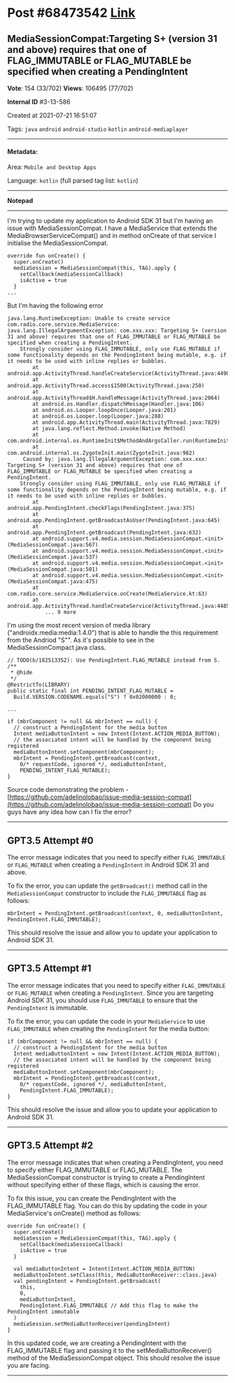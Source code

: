 
# Post \#68473542 [Link](https://stackoverflow.com/questions/68473542/)

## MediaSessionCompat:Targeting S+ (version 31 and above) requires that one of FLAG_IMMUTABLE or FLAG_MUTABLE be specified when creating a PendingIntent

**Vote**: 154 (33/702) **Views**: 106495 (77/702) 

**Internal ID** \#3-13-586

Created at 2021-07-21 16:51:07

Tags: `java` `android` `android-studio` `kotlin` `android-mediaplayer`

----------

#### Metadata:

Area: `Mobile and Desktop Apps`

Language: `kotlin` (full parsed tag list: `kotlin`)

----------

**Notepad**


----------

I'm trying to update my application to Android SDK 31 but I'm having an issue with MediaSessionCompat.
I have a MediaService that extends the MediaBrowserServiceCompat() and in method onCreate of that service I initialise the MediaSessionCompat.
```
override fun onCreate() {
  super.onCreate()
  mediaSession = MediaSessionCompat(this, TAG).apply {
    setCallback(mediaSessionCallback)
    isActive = true
  }
...
```

But I'm having the following error
```
java.lang.RuntimeException: Unable to create service com.radio.core.service.MediaService: java.lang.IllegalArgumentException: com.xxx.xxx: Targeting S+ (version 31 and above) requires that one of FLAG_IMMUTABLE or FLAG_MUTABLE be specified when creating a PendingIntent.
    Strongly consider using FLAG_IMMUTABLE, only use FLAG_MUTABLE if some functionality depends on the PendingIntent being mutable, e.g. if it needs to be used with inline replies or bubbles.
        at android.app.ActivityThread.handleCreateService(ActivityThread.java:4498)
        at android.app.ActivityThread.access$1500(ActivityThread.java:250)
        at android.app.ActivityThread$H.handleMessage(ActivityThread.java:2064)
        at android.os.Handler.dispatchMessage(Handler.java:106)
        at android.os.Looper.loopOnce(Looper.java:201)
        at android.os.Looper.loop(Looper.java:288)
        at android.app.ActivityThread.main(ActivityThread.java:7829)
        at java.lang.reflect.Method.invoke(Native Method)
        at com.android.internal.os.RuntimeInit$MethodAndArgsCaller.run(RuntimeInit.java:548)
        at com.android.internal.os.ZygoteInit.main(ZygoteInit.java:982)
     Caused by: java.lang.IllegalArgumentException: com.xxx.xxx: Targeting S+ (version 31 and above) requires that one of FLAG_IMMUTABLE or FLAG_MUTABLE be specified when creating a PendingIntent.
    Strongly consider using FLAG_IMMUTABLE, only use FLAG_MUTABLE if some functionality depends on the PendingIntent being mutable, e.g. if it needs to be used with inline replies or bubbles.
        at android.app.PendingIntent.checkFlags(PendingIntent.java:375)
        at android.app.PendingIntent.getBroadcastAsUser(PendingIntent.java:645)
        at android.app.PendingIntent.getBroadcast(PendingIntent.java:632)
        at android.support.v4.media.session.MediaSessionCompat.<init>(MediaSessionCompat.java:567)
        at android.support.v4.media.session.MediaSessionCompat.<init>(MediaSessionCompat.java:537)
        at android.support.v4.media.session.MediaSessionCompat.<init>(MediaSessionCompat.java:501)
        at android.support.v4.media.session.MediaSessionCompat.<init>(MediaSessionCompat.java:475)
        at com.radio.core.service.MediaService.onCreate(MediaService.kt:63)
        at android.app.ActivityThread.handleCreateService(ActivityThread.java:4485)
            ... 9 more
```

I'm using the most recent version of media library ("androidx.media:media:1.4.0") that is able to handle the this requirement from the Andriod "S"". As it's possible to see in the MediaSessionCompact.java class.
```
// TODO(b/182513352): Use PendingIntent.FLAG_MUTABLE instead from S.
/**
 * @hide
 */
@RestrictTo(LIBRARY)
public static final int PENDING_INTENT_FLAG_MUTABLE = 
  Build.VERSION.CODENAME.equals("S") ? 0x02000000 : 0;

...

if (mbrComponent != null && mbrIntent == null) {
  // construct a PendingIntent for the media button
  Intent mediaButtonIntent = new Intent(Intent.ACTION_MEDIA_BUTTON);
  // the associated intent will be handled by the component being registered
  mediaButtonIntent.setComponent(mbrComponent);
  mbrIntent = PendingIntent.getBroadcast(context,
    0/* requestCode, ignored */, mediaButtonIntent,
    PENDING_INTENT_FLAG_MUTABLE);
}
```

Source code demonstrating the problem - [https://github.com/adelinolobao/issue-media-session-compat](https://github.com/adelinolobao/issue-media-session-compat)
Do you guys have any idea how can I fix the error?


----------
        
## GPT3.5 Attempt \#0

The error message indicates that you need to specify either `FLAG_IMMUTABLE` or `FLAG_MUTABLE` when creating a `PendingIntent` in Android SDK 31 and above. 

To fix the error, you can update the `getBroadcast()` method call in the `MediaSessionCompat` constructor to include the `FLAG_IMMUTABLE` flag as follows:

```
mbrIntent = PendingIntent.getBroadcast(context, 0, mediaButtonIntent, PendingIntent.FLAG_IMMUTABLE);
```

This should resolve the issue and allow you to update your application to Android SDK 31.

--------

## GPT3.5 Attempt \#1

The error message indicates that you need to specify either `FLAG_IMMUTABLE` or `FLAG_MUTABLE` when creating a `PendingIntent`. Since you are targeting Android SDK 31, you should use `FLAG_IMMUTABLE` to ensure that the `PendingIntent` is immutable.

To fix the error, you can update the code in your `MediaService` to use `FLAG_IMMUTABLE` when creating the `PendingIntent` for the media button:

```
if (mbrComponent != null && mbrIntent == null) {
  // construct a PendingIntent for the media button
  Intent mediaButtonIntent = new Intent(Intent.ACTION_MEDIA_BUTTON);
  // the associated intent will be handled by the component being registered
  mediaButtonIntent.setComponent(mbrComponent);
  mbrIntent = PendingIntent.getBroadcast(context,
    0/* requestCode, ignored */, mediaButtonIntent,
    PendingIntent.FLAG_IMMUTABLE);
}
```

This should resolve the issue and allow you to update your application to Android SDK 31.

--------

## GPT3.5 Attempt \#2

The error message indicates that when creating a PendingIntent, you need to specify either FLAG_IMMUTABLE or FLAG_MUTABLE. The MediaSessionCompat constructor is trying to create a PendingIntent without specifying either of these flags, which is causing the error.

To fix this issue, you can create the PendingIntent with the FLAG_IMMUTABLE flag. You can do this by updating the code in your MediaService's onCreate() method as follows:

```
override fun onCreate() {
  super.onCreate()
  mediaSession = MediaSessionCompat(this, TAG).apply {
    setCallback(mediaSessionCallback)
    isActive = true
  }

  val mediaButtonIntent = Intent(Intent.ACTION_MEDIA_BUTTON)
  mediaButtonIntent.setClass(this, MediaButtonReceiver::class.java)
  val pendingIntent = PendingIntent.getBroadcast(
    this,
    0,
    mediaButtonIntent,
    PendingIntent.FLAG_IMMUTABLE // Add this flag to make the PendingIntent immutable
  )
  mediaSession.setMediaButtonReceiver(pendingIntent)
}
```

In this updated code, we are creating a PendingIntent with the FLAG_IMMUTABLE flag and passing it to the setMediaButtonReceiver() method of the MediaSessionCompat object. This should resolve the issue you are facing.

--------
